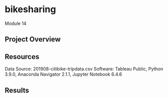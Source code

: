 # bikesharing
Module 14

## Project Overview

## Resources
Data Source: 201908-citibike-tripdata.csv
Software: Tableau Public, Python 3.9.0, Anaconda Navigator 2.1.1, Jupyter Notebook 6.4.6

## Results
